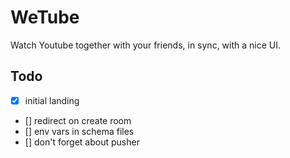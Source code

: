 # WeTube

Watch Youtube together with your friends, in sync, with a nice UI.

## Todo

* [x] initial landing
* [] redirect on create room
* [] env vars in schema files
* [] don't forget about pusher
